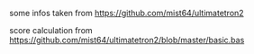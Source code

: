 some infos taken from
  https://github.com/mist64/ultimatetron2

score calculation from https://github.com/mist64/ultimatetron2/blob/master/basic.bas
